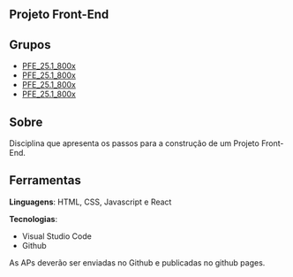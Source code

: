## Projeto Front-End

## Grupos

* [PFE_25.1_800x]()
* [PFE_25.1_800x]()
* [PFE_25.1_800x]()
* [PFE_25.1_800x]()

## Sobre

Disciplina que apresenta os passos para a construção de um Projeto Front-End.

## Ferramentas

**Linguagens**: HTML, CSS, Javascript e React

**Tecnologias**:

* Visual Studio Code
* Github

As APs deverão ser enviadas no Github e publicadas no github pages.
